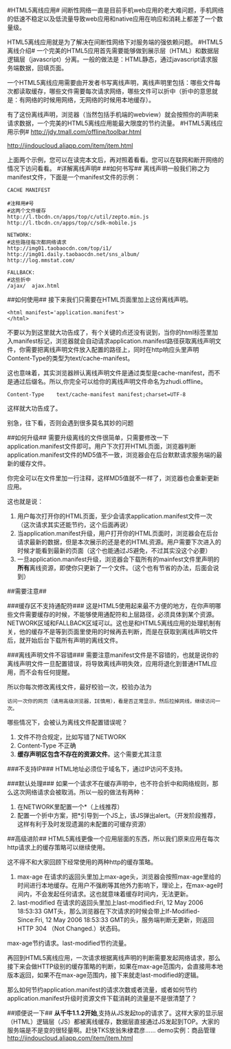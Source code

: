 #HTML5离线应用#
间断性网络一直是目前手机web应用的老大难问题，手机网络的低速不稳定以及低流量导致web应用和native应用在响应和消耗上都差了一个数量级。

HTML5离线应用就是为了解决在间断性网络下对服务端的强依赖问题。
#HTML5离线介绍#
一个完美的HTML5应用首先需要能够做到展示层（HTML）和数据层逻辑层（javascript）分离。一般的做法是：HTML静态，通过javascript请求服务端数据，回填页面。

一个HTML5离线应用需要由开发者书写离线声明，离线声明里包括：哪些文件每次都读取缓存，哪些文件需要每次请求网络，哪些文件可以折中（折中的意思就是：有网络的时候用网络，无网络的时候用本地缓存）。

有了这份离线声明，浏览器（当然包括手机端的webview）就会按照你的声明来请求数据，一个完美的HTML5离线应用能最大限度的节约流量。
#HTML5离线应用示例#
http://jdy.tmall.com/offline/toolbar.html

http://jindoucloud.aliapp.com/item/item.html

上面两个示例，您可以在读完本文后，再对照着看看。您可以在联网和断开网络的情况下访问看看。
#详解离线声明#
##如何书写##
离线声明一般我们称之为manifest文件，下面是一个manifest文件的示例：

	CACHE MANIFEST

	#注释用#号
	#这两个文件缓存
	http://l.tbcdn.cn/apps/top/c/util/zepto.min.js
	http://l.tbcdn.cn/apps/top/c/sdk-mobile.js
	
	NETWORK:
	#这些路径每次都网络请求
	http://img01.taobaocdn.com/top/i1/
	http://img01.daily.taobaocdn.net/sns_album/
	http://log.mmstat.com/
	
	FALLBACK:
	#这些折中
	/ajax/  ajax.html

##如何使用##
接下来我们只需要在HTML页面里加上这份离线声明。

	<html manifest='application.manifest'>
	</html>
不要以为到这里就大功告成了，有个关键的点还没有说到，当你的html标签里加入manifest标记，浏览器就会自动请求application.manifest路径获取离线声明文件，你需要把离线声明文件放入配置的路径上，同时在http响应头里声明Content-Type的类型为text/cache-manifest。

这也意味着，其实浏览器辨认离线声明文件是通过类型是cache-manifest，而不是通过后缀名。所以,你完全可以给你的离线声明文件命名为zhudi.offline。
	
	Content-Type	text/cache-manifest manifest;charset=UTF-8
	
这样就大功告成了。

别急，往下看，否则会遇到很多莫名其妙的问题

##如何升级##
需要升级离线的文件很简单，只需要修改一下application.manifest文件即可。用户下次打开HTML页面，浏览器判断application.manifest文件的MD5值不一致，浏览器会在后台默默请求服务端的最新的缓存文件。

你完全可以在文件里加一行注释，这样MD5值就不一样了，浏览器也会重新更新应用。

这也就是说：

1. 用户每次打开你的HTML页面，至少会请求application.manifest文件一次（这次请求其实还能节约，这个后面再说）
2. 当application.manifest升级，用户打开你的HTML页面时，浏览器会在后台请求最新的数据，但是本次展示的还是老的HTML资源。用户需要下次进入的时候才能看到最新的页面（这个也能通过JS避免，不过其实没这个必要）
3. 一旦application.manifest升级，浏览器会下载所有的mainfest文件里声明的**所有**离线资源，即使你只更新了一个文件。（这个也有节省的办法，后面会说到）

##需要注意##

###缓存区不支持通配符###
这是HTML5使用起来最不方便的地方，在你声明哪些文件需要缓存的时候，不能够使用通配符和上层路径，必须具体到某个资源。NETWORK区域和FALLBACK区域可以。这也是和HTML5离线应用的处理机制有关，他的缓存不是等到页面里使用的时候再去判断，而是在获取到离线声明文件后，就开始后台下载所有声明的离线文件。

###离线声明文件不容错###
需要注意manifest文件是不容错的，也就是说你的离线声明文件一旦配置错误，将导致离线声明失效，应用将退化到普通HTML应用，而不会有任何提醒。

所以你每次修改离线文件，最好校验一次，校验办法为

	访问一次你的网页（请用高级浏览器，IE慎用），看是否正常显示，然后拉掉网线，继续访问一次。
	
哪些情况下，会被认为离线文件配置错误呢？

1.	文件不符合规定，比如写错了NETWORK
2.	Content-Type 不正确
3.	**缓存声明区包含不存在的资源文件**。这个需要尤其注意

###不支持IP###
HTML地址必须位于域名下，通过IP访问不支持。

###默认处理###
如果一个请求不在缓存声明中，也不符合折中和网络规则，那么这次网络请求会被取消。所以一般的做法有两种：

1. 在NETWORK里配置一个*（上线推荐）
2. 配置一个折中方案，把*引导到一个JS上，该JS弹出alert。（开发阶段推荐，这样有利于及时发现遗漏的未配置的可缓存资源）

##高级进阶##
HTML5离线更像一个应用层面的东西，所以我们原来应用在每次http请求上的缓存策略可以继续使用。

这不得不和大家回顾下经常使用的两种http的缓存策略。

1. max-age 在请求的返回头里加上max-age头，浏览器会按照max-age里给的时间进行本地缓存。在用户不强刷等其他外力影响下，理论上，在max-age时间内，不会发起任何请求。这也就意味着缓存时间内，无法更新。
2.  last-modified 在请求的返回头里加上last-modified:Fri, 12 May 2006 18:53:33 GMT头，那么浏览器在下次请求的时候会带上If-Modified-Since:Fri, 12 May 2006 18:53:33 GMT的头，服务端判断无更新，则返回HTTP 304 （Not Changed.）状态码。

max-age节约请求。last-modified节约流量。

再回到HTML5离线应用，一次请求根据离线声明的判断需要发起网络请求，那么接下来会做HTTP级别的缓存策略的判断，如果在max-age范围内，会直接用本地版本返回，如果不在max-age范围内，接下来就走last-modified的逻辑。

那么如何节约application.manifest的请求次数或者流量，或者如何节约application.manifest升级时资源文件下载消耗的流量是不是很清楚了？

##顺便说一下##
**从千牛1.1.2开始**,支持从JS发起top的请求了。这样大家的显示层（HTML）逻辑层（JS）都被离线缓存，数据层直接通过JS发起到TOP。大家的服务端是不是变的很轻量啊。赶快TKS放翁朱棣君彦……
demo实例：商品管理 http://jindoucloud.aliapp.com/item/item.html






































	

